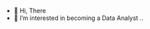 - 👋 Hi, There
- 👀 I’m interested in becoming a Data Analyst
..

<!---
Alishershob/Alishershob is a ✨ special ✨ repository because its `README.md` (this file) appears on your GitHub profile.
You can click the Preview link to take a look at your changes.
--->
